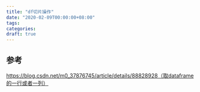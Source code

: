 ```yaml
---
title: "df切片操作"
date: "2020-02-09T00:00:00+08:00"
tags: 
categories: 
draft: true
---
```




## 参考

https://blog.csdn.net/m0_37876745/article/details/88828928（取dataframe的一行或者一列）